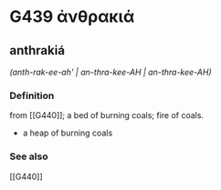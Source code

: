 # G439 ἀνθρακιά

## anthrakiá

_(anth-rak-ee-ah' | an-thra-kee-AH | an-thra-kee-AH)_

### Definition

from [[G440]]; a bed of burning coals; fire of coals.

- a heap of burning coals

### See also

[[G440]]

